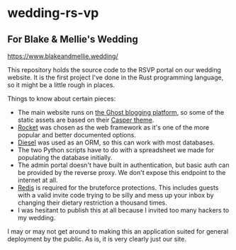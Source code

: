 # wedding-rs-vp

## For Blake & Mellie's Wedding

https://www.blakeandmellie.wedding/

This repository holds the source code to the RSVP portal on our wedding website. It is the first project I've done in the Rust programming language, so it might be a little rough in places.

Things to know about certain pieces:

* The main website runs on [the Ghost blogging platform](https://ghost.org/), so some of the static assets are based on their [Casper theme](https://github.com/TryGhost/Casper).
* [Rocket](https://rocket.rs/) was chosen as the web framework as it's one of the more popular and better documented options.
* [Diesel](https://diesel.rs/) was used as an ORM, so this can work with most databases.
* The two Python scripts have to do with a spreadsheet we made for populating the database initially.
* The admin portal doesn't have built in authentication, but basic auth can be provided by the reverse proxy. We don't expose this endpoint to the internet at all.
* [Redis](https://redis.io/) is required for the bruteforce protections. This includes guests with a valid invite code trying to be silly and mess up your inbox by changing their dietary restriction a thousand times.
* I was hesitant to publish this at all because I invited too many hackers to my wedding.

I may or may not get around to making this an application suited for general deployment by the public. As is, it is very clearly just our site.